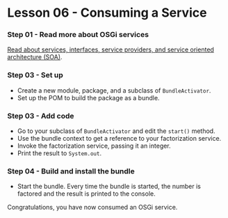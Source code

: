 # Lesson 06 - Consuming a Service

### Step 01 - Read more about OSGi services
[Read about services, interfaces, service providers, and service oriented architecture (SOA)](service-and-interface.md).

### Step 03 - Set up
- Create a new module, package, and a subclass of `BundleActivator`. 
- Set up the POM to build the package as a bundle.

### Step 03 - Add code
- Go to your subclass of `BundleActivator` and edit the `start()` method. 
- Use the bundle context to get a reference to your factorization service.
- Invoke the factorization service, passing it an integer. 
- Print the result to `System.out`.

### Step 04 - Build and install the bundle
- Start the bundle. Every time the bundle is started, the number is factored and the result is printed to the console.

Congratulations, you have now consumed an OSGi service.